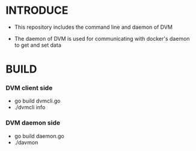 # INTRODUCE

* This repository includes the command line and daemon of DVM

* The daemon of DVM is used for communicating with docker's daemon to get and set data

# BUILD
### DVM client side
* go build dvmcli.go
* ./dvmcli info

### DVM daemon side
* go build daemon.go
* ./davmon
